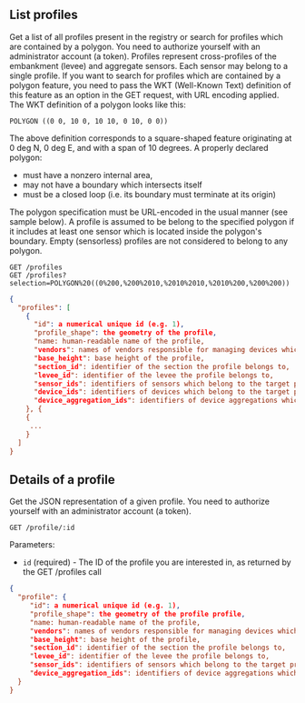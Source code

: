 ## List profiles

Get a list of all profiles present in the registry or search for profiles which are contained by a polygon.
You need to authorize yourself with an administrator account (a token).
Profiles represent cross-profiles of the embankment (levee) and aggregate sensors. Each sensor may belong to a single profile. If you want to search for profiles which are contained by a polygon feature, you need to pass the WKT (Well-Known Text) definition of this feature as an option in the GET request, with URL encoding applied.
The WKT definition of a polygon looks like this:

```
POLYGON ((0 0, 10 0, 10 10, 0 10, 0 0))
```

The above definition corresponds to a square-shaped feature originating at 0 deg N, 0 deg E, and with a span of 10 degrees. A properly declared polygon:

+ must have a nonzero internal area,
+ may not have a boundary which intersects itself
+ must be a closed loop (i.e. its boundary must terminate at its origin)

The polygon specification must be URL-encoded in the usual manner (see sample below). A profile is assumed to be belong to the specified polygon if it includes at least one sensor which is located inside the polygon's boundary. Empty (sensorless) profiles are not considered to belong to any polygon.

```
GET /profiles
GET /profiles?selection=POLYGON%20((0%200,%200%2010,%2010%2010,%2010%200,%200%200))
```

```json
{
  "profiles": [
    {
      "id": a numerical unique id (e.g. 1),
      "profile_shape": the geometry of the profile,
      "name: human-readable name of the profile,
      "vendors": names of vendors responsible for managing devices which belong to the profile,
      "base_height": base height of the profile,
      "section_id": identifier of the section the profile belongs to,
      "levee_id": identifier of the levee the profile belongs to,
      "sensor_ids": identifiers of sensors which belong to the target profile,
      "device_ids": identifiers of devices which belong to the target profile,
      "device_aggregation_ids": identifiers of device aggregations which belong to the target profile.
    }, {
    {
     ...
    }
  ]
}
```

## Details of a profile

Get the JSON representation of a given profile. You need to authorize yourself with an administrator account (a token).

```
GET /profile/:id
```

Parameters:

+ `id` (required) - The ID of the profile you are interested in, as returned by the GET /profiles call

```json
{
  "profile": {
     "id": a numerical unique id (e.g. 1),
     "profile_shape": the geometry of the profile profile,
     "name: human-readable name of the profile,
     "vendors": names of vendors responsible for managing devices which belong to the profile,
     "base_height": base height of the profile,
     "section_id": identifier of the section the profile belongs to,
     "levee_id": identifier of the levee the profile belongs to,
     "sensor_ids": identifiers of sensors which belong to the target profile,
     "device_aggregation_ids": identifiers of device aggregations which belong to the target profile.
  }
}
```

